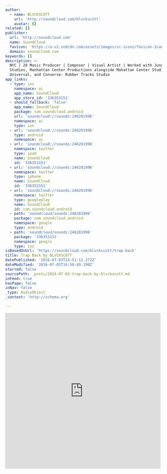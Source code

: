 ```yaml
---
author:
  - name: BLVCKSCOTT
    url: 'http://soundcloud.com/blvckscott'
    avatar: {}
related: []
publisher:
  url: 'http://soundcloud.com'
  name: SoundCloud
  favicon: 'https://a-v2.sndcdn.com/assets/images/sc-icons/favicon-2cadd14b.ico'
  domain: soundcloud.com
keywords: []
description: >-
  NYC | 28 Music Producer | Composer | Visual Artist | Worked with Jungle City
  Studios, Manhattan Center Productions alongside Mahattan Center Studios,
  Universal, and Converse: Rubber Tracks Studio
app_links:
  - type: ios
    namespace: ai
    app_name: SoundCloud
    app_store_id: '336353151'
  - should_fallback: 'false'
    app_name: SoundCloud
    package: com.soundcloud.android
    url: 'soundcloud://sounds:246281996'
    namespace: ai
    type: ios
  - url: 'soundcloud://sounds:246281996'
    type: android
    namespace: ai
  - url: 'soundcloud://sounds:246281996'
    namespace: twitter
    type: ipad
    name: SoundCloud
    id: '336353151'
  - url: 'soundcloud://sounds:246281996'
    namespace: twitter
    type: iphone
    name: SoundCloud
    id: '336353151'
  - url: 'soundcloud://sounds:246281996'
    namespace: twitter
    type: googleplay
    name: SoundCloud
    id: com.soundcloud.android
  - path: 'soundcloud/sounds:246281996'
    package: com.soundcloud.android
    namespace: google
    type: android
  - path: 'soundcloud/sounds:246281996'
    package: '336353151'
    namespace: google
    type: ios
isBasedOnUrl: 'https://soundcloud.com/blvckscott/trap-back'
title: Trap Back by BLVCKSCOTT
datePublished: '2016-07-03T14:51:12.272Z'
dateModified: '2016-07-03T14:50:49.198Z'
starred: false
sourcePath: _posts/2016-07-03-trap-back-by-blvckscott.md
inFeed: true
hasPage: false
inNav: false
_type: AudioObject
_context: 'http://schema.org'

---
```

<iframe src="https://cdn.embedly.com/widgets/media.html?src=https%3A%2F%2Fw.soundcloud.com%2Fplayer%2F%3Fvisual%3Dtrue%26url%3Dhttp%253A%252F%252Fapi.soundcloud.com%252Ftracks%252F246281996%26show_artwork%3Dtrue&amp;url=https%3A%2F%2Fsoundcloud.com%2Fblvckscott%2Ftrap-back&amp;image=http%3A%2F%2Fi1.sndcdn.com%2Fartworks-000146544659-s2kiha-t500x500.jpg&amp;key=b7d04c9b404c499eba89ee7072e1c4f7&amp;type=text%2Fhtml&amp;schema=soundcloud" width="500" height="500" scrolling="no" frameborder="0" allowfullscreen="" style=""></iframe>